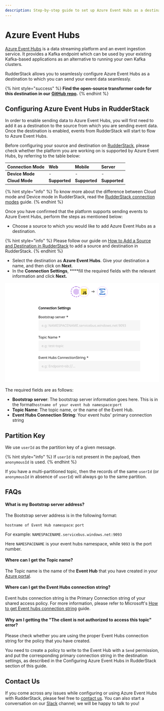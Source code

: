 ```yaml
---
description: Step-by-step guide to set up Azure Event Hubs as a destination in RudderStack
---
```


# Azure Event Hubs

[Azure Event Hubs](https://docs.microsoft.com/en-us/azure/event-hubs/) is a data streaming platform and an event ingestion service. It provides a Kafka endpoint which can be used by your existing Kafka-based applications as an alternative to running your own Kafka clusters.

RudderStack allows you to seamlessly configure Azure Event Hubs as a destination to which you can send your event data seamlessly.

{% hint style="success" %}
**Find the open-source transformer code for this destination in our** [**GitHub repo**](https://github.com/rudderlabs/rudder-transformer/tree/master/v0/destinations/azure_event_hub)**.**
{% endhint %}

## Configuring Azure Event Hubs in RudderStack

In order to enable sending data to Azure Event Hubs, you will first need to add it as a destination to the source from which you are sending event data. Once the destination is enabled, events from RudderStack will start to flow to Azure Event Hubs. 

Before configuring your source and destination on [RudderStack](https://app.rudderstack.com/), please check whether the platform you are working on is supported by Azure Event Hubs, by referring to the table below:

| **Connection Mode** | **Web** | **Mobile** | **Server** |
| :--- | :--- | :--- | :--- |
| **Device Mode** | - | - | - |
| **Cloud Mode** | **Supported** | **Supported** | **Supported** |

{% hint style="info" %}
 To know more about the difference between Cloud mode and Device mode in RudderStack, read the [RudderStack connection modes](https://docs.rudderstack.com/get-started/rudderstack-connection-modes) guide.
{% endhint %}

Once you have confirmed that the platform supports sending events to Azure Event Hubs, perform the steps as mentioned below:

* Choose a source to which you would like to add Azure Event Hubs as a destination.

{% hint style="info" %}
Please follow our guide on [How to Add a Source and Destination in RudderStack](https://docs.rudderstack.com/how-to-guides/adding-source-and-destination-rudderstack) to add a source and destination in RudderStack.
{% endhint %}

* Select the destination as **Azure Event Hubs**. Give your destination a name, and then click on **Next**.
* In the **Connection Settings**, ****fill the required fields with the relevant information and click **Next.**

![Azure Event Hubs Connection Settings](../.gitbook/assets/image%20%28100%29%20%281%29%20%281%29%20%281%29%20%281%29%20%281%29%20%281%29%20%281%29%20%281%29.png)

The required fields are as follows:

* **Bootstrap server**: The bootstrap server information goes here. This is in the format`hostname of your event hub namespace`:`port`
* **Topic Name**: The topic name, or the name of the Event Hub.
* **Event Hubs Connection String**: Your event hubs' primary connection string

## Partition Key

We use `userId` as the partition key of a given message. 

{% hint style="info" %}
If `userId` is not present in the payload, then `anonymousId` is used.
{% endhint %}

If you have a multi-partitioned topic, then the records of the same `userId` \(or `anonymousId` in absence of `userId`\) will always go to the same partition.

## FAQs

#### **What is my Bootstrap server address?**

The Bootstrap server address is in the following format:

`hostname of Event Hub namespace`: `port`

For example:  `NAMESPACENAME.servicebus.windows.net:9093` 

Here `NAMESPACENAME` is your event hubs namespace, while `9093` is the port number.

#### **Where can I get the Topic name?**

The Topic name is the name of the **Event Hub** that you have created in your [Azure portal](https://portal.azure.com).

#### **Where can I get the Event Hubs connection string?**

Event hubs connection string is the Primary Connection string of your shared access policy. For more information, please refer to Microsoft's [How to get Event hubs connection string](https://docs.microsoft.com/en-us/azure/event-hubs/event-hubs-get-connection-string) guide. 

#### **Why am I getting the "The client is not authorized to access this topic" error?**

Please check whether you are using the proper Event Hubs connection string for the policy that you have created. 

You need to create a policy to write to the Event Hub with a `Send` permission, and put the corresponding primary connection string in the destination settings, as described in the Configuring Azure Event Hubs in RudderStack section of this guide.

## Contact Us

If you come across any issues while configuring or using Azure Event Hubs with RudderStack, please feel free to [contact us](mailto:%20docs@rudderstack.com). You can also start a conversation on our [Slack](https://resources.rudderstack.com/join-rudderstack-slack) channel; we will be happy to talk to you!

